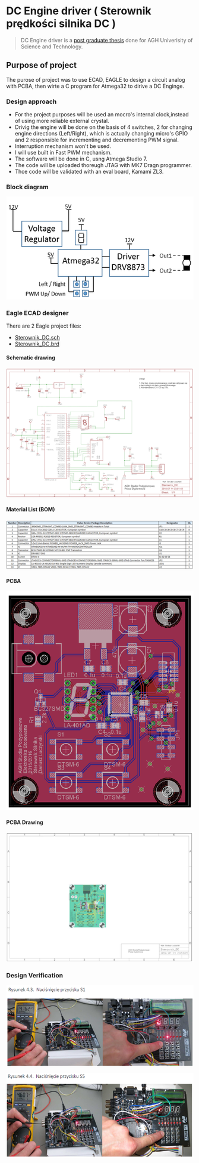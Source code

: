 # DC Engine driver ( Sterownik prędkości silnika DC )

> DC Engine driver is a [post graduate thesis](https://github.com/LuczynskiDar/SilnikDC/blob/master/Praca%20Podyplomowa%20-%20Sterownik%20Silnika%20-%20Dariusz%20%C5%81uczy%C5%84ski.pdf) done for AGH Univerisity of Science and Technology.

## Purpose of project

The purose of project was to use ECAD, EAGLE to design a circuit analog with
PCBA, then wirte a C program for Atmega32 to dirive a DC Enginge.

### Design approach

- For the project purposes will be used an mocro's internal clock,instead of using more reliable external crystal.
- Drivig the engine will be done on the basis of 4 switches, 2 for changing engine directions (Left/Right),
  which is actually changing micro's GPIO  and 2 responsible for incrementing and decrementing PWM signal.
- Interruption mechanism won't be used.
- I will use built in Fast PWM mechanism.
- The software will be done in C, usng Atmega Studio 7.
- The code will be uploaded thoreugh JTAG with MK7 Dragn programmer.
- Thce code will be validated with an eval board, Kamami ZL3.

### Block diagram

![Block diagram](https://github.com/LuczynskiDar/SilnikDC/blob/master/Img/bloc_diagram.PNG)

### Eagle ECAD designer

There are 2 Eagle project files:

- [Sterownik_DC.sch](https://github.com/LuczynskiDar/SilnikDC/blob/master/Sterownik_DC.sch)
- [Sterownik_DC.brd](https://github.com/LuczynskiDar/SilnikDC/blob/master/Sterownik_DC.brd)

#### Schematic drawing

![Schematics](https://github.com/LuczynskiDar/SilnikDC/blob/master/Img/schematic.PNG)

#### Material List (BOM)

![BOM](https://github.com/LuczynskiDar/SilnikDC/blob/master/Img/bom.PNG)

#### PCBA

![PCBA view](https://github.com/LuczynskiDar/SilnikDC/blob/master/Img/PCBA_1.PNG)

#### PCBA Drawing

![PCBA drawing view](https://github.com/LuczynskiDar/SilnikDC/blob/master/Img/PCBA.PNG)

### Design Verification

![Press S1](https://github.com/LuczynskiDar/SilnikDC/blob/master/Img/press_s1.PNG)

![Press S5](https://github.com/LuczynskiDar/SilnikDC/blob/master/Img/press_s5.PNG)